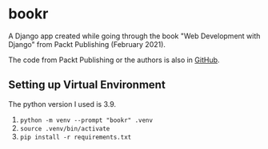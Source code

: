 # bookr

A Django app created while going through the book "Web Development with Django" from Packt Publishing (February 2021).

The code from Packt Publishing or the authors is also in [GitHub](https://github.com/PacktPublishing/Web-Development-with-Django).

## Setting up Virtual Environment

The python version I used is 3.9.

1. `python -m venv --prompt "bookr" .venv`
2. `source .venv/bin/activate`
3. `pip install -r requirements.txt`
